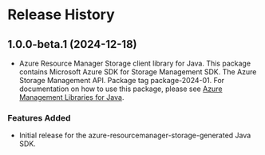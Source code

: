 # Release History

## 1.0.0-beta.1 (2024-12-18)

- Azure Resource Manager Storage client library for Java. This package contains Microsoft Azure SDK for Storage Management SDK. The Azure Storage Management API. Package tag package-2024-01. For documentation on how to use this package, please see [Azure Management Libraries for Java](https://aka.ms/azsdk/java/mgmt).
### Features Added

- Initial release for the azure-resourcemanager-storage-generated Java SDK.
